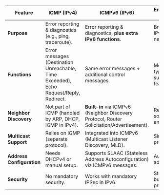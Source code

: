| **Feature**               | **ICMP (IPv4)**                                                                        | **ICMPv6 (IPv6)**                                                                         | **Enhancements in ICMPv6**                   |
| ------------------------- | -------------------------------------------------------------------------------------- | ----------------------------------------------------------------------------------------- | -------------------------------------------- |
| **Purpose**               | Error reporting & diagnostics (e.g., ping, traceroute).                                | Error reporting & diagnostics, **plus extra IPv6 functions**.                             | Broader role in IPv6 networking.             |
| **Functions**             | Error messages (Destination Unreachable, Time Exceeded), Echo Request/Reply, Redirect. | Same error messages + additional control messages.                                        | More message types to support IPv6 features. |
| **Neighbor Discovery**    | Not part of ICMP (handled by ARP, DHCP, IGMP in IPv4).                                 | **Built-in** via ICMPv6 (Neighbor Discovery Protocol, Router Solicitation/Advertisement). | Replaces ARP, some DHCP, and IGMP.           |
| **Multicast Support**     | Relies on IGMP (separate protocol).                                                    | Integrated into ICMPv6 (Multicast Listener Discovery, MLD).                               | Simplifies protocol stack.                   |
| **Address Configuration** | Needs DHCPv4 or manual setup.                                                          | Supports SLAAC (Stateless Address Autoconfiguration) via ICMPv6 messages.                 | Automatic IPv6 address setup.                |
| **Security**              | No mandatory security.                                                                 | Works with mandatory IPSec in IPv6.                                                       | Stronger, built-in protection.               |
